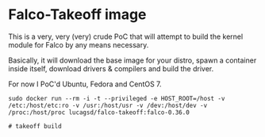 # Falco-Takeoff image

This is a very, very (very) crude PoC that will attempt to build the kernel module for Falco by any means necessary.

Basically, it will download the base image for your distro, spawn a container inside itself, download drivers & compilers and build the driver.

For now I PoC'd Ubuntu, Fedora and CentOS 7.

```
sudo docker run --rm -i -t --privileged -e HOST_ROOT=/host -v /etc:/host/etc:ro -v /usr:/host/usr -v /dev:/host/dev -v /proc:/host/proc lucagsd/falco-takeoff:falco-0.36.0

# takeoff build
```
